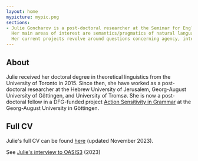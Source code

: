 ```yaml
---
layout: home
mypicture: mypic.png
sections:
- Julie Goncharov is a post-doctoral researcher at the Seminar for English Philology and the University Center for Text Structures at the Georg-August University in Göttingen. 
  Her main areas of interest are semantics/pragmatics of natural languages and philosophy of language. 
  Her current projects revolve around questions concerning agency, intentions, reference, and their representations in language.
---
```

## About

Julie received her doctoral degree in theoretical linguistics from  the University of Toronto in 2015.
Since then, she have worked as a post-doctoral researcher at the Hebrew University of Jerusalem, Georg-August University of Göttingen, and University of Tromsø.
She is now a post-doctoral fellow in a DFG-funded project <a  target='_blank' rel="noopener noreferrer" href="https://uni-goettingen.de/de/vorschau_3dd0fb16351b3f7ffbd9a226d14b3a9b/652812.html">Action Sensitivity in Grammar</a> at the Georg-August University in Göttingen.

## Full CV 

Julie's full CV can be found <a target='_blank' rel="noopener noreferrer" href="./assets/docs/Goncharov_cv.pdf">here</a> (updated November 2023).

See <a  target='_blank' rel="noopener noreferrer" href="https://spe-uca.sciencesconf.org/resource/page/id/10" id="my-publication-link">Julie's interview to OASIS3</a> (2023)

